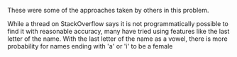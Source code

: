 These were some of the approaches taken by others in this problem.

While a thread on StackOverflow says it is not programmatically possible to find it with reasonable accuracy, many have tried using features like the last letter of the name. With the last letter of the name as a vowel, there is more probability for names ending with 'a' or 'i' to be a female
